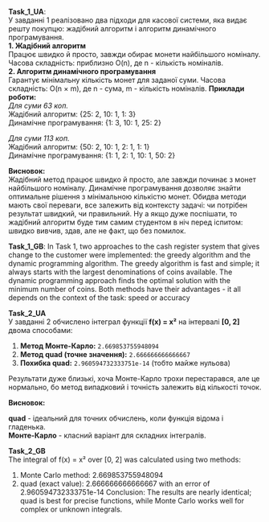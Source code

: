 **Task_1_UA**:\
У завданні 1 реалізовано два підходи для касової системи, яка видає решту покупцю: жадібний алгоритм і алгоритм динамічного програмування.\
**1. Жадібний алгоритм**\
Працює швидко й просто, завжди обирає монети найбільшого номіналу.
Часова складність: приблизно O(n), де n - кількість номіналів.\
**2. Алгоритм динамічного програмування**\
Гарантує мінімальну кількість монет для заданої суми.
Часова складність: O(n × m), де n - сума, m - кількість номіналів.
**Приклади роботи:**\
*Для суми 63 коп.*\
Жадібний алгоритм: {25: 2, 10: 1, 1: 3}\
Динамічне програмування: {1: 3, 10: 1, 25: 2}

*Для суми  113 коп.*\
Жадібний алгоритм: {50: 2, 10: 1, 2: 1, 1: 1}\
Динамічне програмування: {1: 1, 2: 1, 10: 1, 50: 2}

**Висновок:**\
Жадібний метод працює швидко й просто, але завжди починає з монет найбільшого номіналу. Динамічне програмування дозволяє знайти оптимальне рішення з мінімальною кількістю монет. 
Обидва методи мають свої переваги, все залежить від контексту задачі: чи потрібен результат швидкий, чи правильний.
Ну а якщо дуже поспішати, то жадібний алгоритм буде тим самим студентом в ніч перед іспитом: швидко вивчив, здав, але не факт, що без помилок.

**Task_1_GB**: In Task 1, two approaches to the cash register system that gives change to the customer were implemented:
the greedy algorithm and the dynamic programming algorithm. The greedy algorithm is fast and simple; it always starts with the largest denominations of coins available. 
The dynamic programming approach finds the optimal solution with the minimum number of coins. Both methods have their advantages - it all depends on the context of the task: speed or accuracy

**Task_2_UA**\
У завданні 2 обчислено інтеграл функції **f(x) = x²** на інтервалі **[0, 2]** двома способами:
1. **Метод Монте-Карло:** `2.669853755948094`
2. **Метод quad (точне значення):** `2.666666666666667`
3. **Похибка quad:** `2.960594732333751e-14` (тобто майже нульова)

Результати дуже близькі, хоча Монте-Карло трохи перестарався, але це нормально, бо метод випадковий і точність залежить від кількості точок.

**Висновок:**

**quad** - ідеальний для точних обчислень, коли функція відома і гладенька.\
**Монте-Карло** - класний варіант для складних інтегралів.

**Task_2_GB**\
The integral of f(x) = x² over [0, 2] was calculated using two methods:
1. Monte Carlo method: 2.669853755948094
2. quad (exact value): 2.666666666666667 with an error of 2.960594732333751e-14
Conclusion: The results are nearly identical; quad is best for precise functions, while Monte Carlo works well for complex or unknown integrals.

